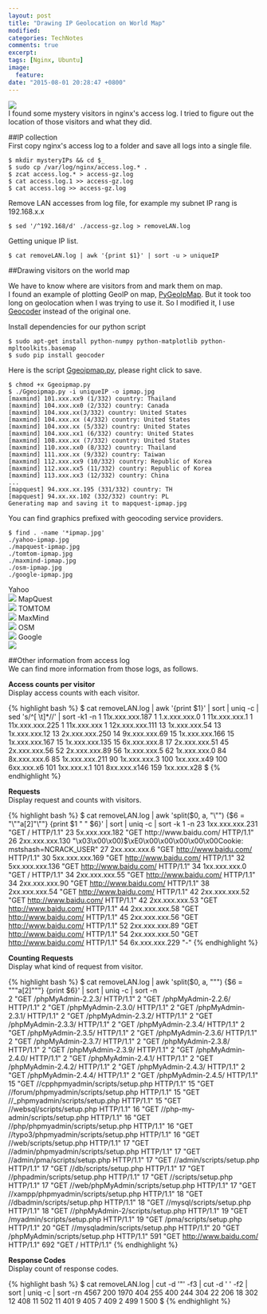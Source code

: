```yaml
---
layout: post
title: "Drawing IP Geolocation on World Map"
modified: 
categories: TechNotes 
comments: true
excerpt:
tags: [Nginx, Ubuntu]
image:
  feature:
date: "2015-08-01 20:28:47 +0800"
---
```


![](/images/2015-08-01/mapquest-ipmap.jpg)  
I found some mystery visitors in nginx's access log. I tried to figure out the location of those visitors and what they did.   

##IP collection  
First copy nginx's access log to a folder and save all logs into a single file.

    $ mkdir mysteryIPs && cd $_
    $ sudo cp /var/log/nginx/access.log.* .
    $ zcat access.log.* > access-gz.log
    $ cat access.log.1 >> access-gz.log
    $ cat access.log >> access-gz.log

Remove LAN accesses from log file, for example my subnet IP rang is 192.168.x.x  

    $ sed '/^192.168/d' ./access-gz.log > removeLAN.log

Getting unique IP list.  

    $ cat removeLAN.log | awk '{print $1}' | sort -u > uniqueIP 

##Drawing visitors on the world map  

We have to know where are visitors from and mark them on map.  
I found an example of plotting GeoIP on map, [PyGeoIpMap](https://github.com/pierrrrrrre/PyGeoIpMap). But it took too long on geolocation when I was trying to use it. So I modified it, I use [Geocoder](https://github.com/DenisCarriere/geocoder) instead of the original one.  

Install dependencies for our python script  

    $ sudo apt-get install python-numpy python-matplotlib python-mpltoolkits.basemap
    $ sudo pip install geocoder  

Here is the script [Ggeoipmap.py](/resource/2015-08-01/Ggeoipmap.py), please right click to save.  

    $ chmod +x Ggeoipmap.py 
    $ ./Ggeoipmap.py -i uniqueIP -o ipmap.jpg  
    [maxmind] 101.xxx.xx9 (1/332) country: Thailand
    [maxmind] 104.xxx.xx0 (2/332) country: Canada
    [maxmind] 104.xxx.xx(3/332) country: United States
    [maxmind] 104.xxx.xx (4/332) country: United States
    [maxmind] 104.xxx.xx (5/332) country: United States
    [maxmind] 104.xxx.xx1 (6/332) country: United States
    [maxmind] 108.xxx.xx (7/332) country: United States
    [maxmind] 110.xxx.xx0 (8/332) country: Thailand
    [maxmind] 111.xxx.xx (9/332) country: Taiwan
    [maxmind] 112.xxx.xx9 (10/332) country: Republic of Korea
    [maxmind] 112.xxx.xx5 (11/332) country: Republic of Korea
    [maxmind] 113.xxx.xx3 (12/332) country: China
    ...
    [mapquest] 94.xxx.xx.195 (331/332) country: TH
    [mapquest] 94.xx.xx.102 (332/332) country: PL
    Generating map and saving it to mapquest-ipmap.jpg

You can find graphics prefixed with geocoding service providers.  

    $ find . -name '*ipmap.jpg'
    ./yahoo-ipmap.jpg
    ./mapquest-ipmap.jpg
    ./tomtom-ipmap.jpg
    ./maxmind-ipmap.jpg
    ./osm-ipmap.jpg
    ./google-ipmap.jpg

Yahoo  
![](/images/2015-08-01/yahoo-ipmap.jpg)
MapQuest  
![](/images/2015-08-01/mapquest-ipmap.jpg)
TOMTOM  
![](/images/2015-08-01/tomtom-ipmap.jpg)
MaxMind  
![](/images/2015-08-01/maxmind-ipmap.jpg)
OSM  
![](/images/2015-08-01/osm-ipmap.jpg)
Google  
![](/images/2015-08-01/google-ipmap.jpg)

##Other information from access log  
We can find more information from those logs, as follows.

**Access counts per visitor**   
Display access counts with each visitor.  

{% highlight bash %}
    $ cat removeLAN.log | awk '{print $1}' | sort | uniq -c | sed 's/^[ \t]*//' | sort -k1 -n 
1 11x.xxx.xxx.187
1 1.x.xxx.xxx.0
1 11x.xxx.xxx.1
1 11x.xxx.xxx.225
1 11x.xxx.xxx
1 12x.xxx.xxx.111
13 1x.xxx.xxx.54
13 1x.xxx.xxx.12
13 2x.xxx.xxx.250
14 9x.xxx.xxx.69
15 1x.xxx.xxx.166
15 1x.xxx.xxx.167
15 1x.xxx.xxx.135
15 6x.xxx.xxx.8
17 2x.xxx.xxx.51
45 2x.xxx.xxx.56
52 2x.xxx.xxx.89
56 1x.xxx.xxx.5
62 1x.xxx.xxx.0
84 8x.xxx.xxx.6
85 1x.xxx.xxx.211
90 1x.xxx.xxx.3
100 1xx.xxx.x49
100 6xx.xxx.x6
101 1xx.xxx.x.1
101 8xx.xxx.x146
159 1xx.xxx.x28
$
{% endhighlight %}    

**Requests**   
Display request and counts with visitors. 

{% highlight bash %}
$ cat removeLAN.log | awk 'split($0, a, "\"") {$6 = "\""a[2]"\""} {print $1 " " $6}' | sort | uniq -c | sort -k 1 -n  
     23 1xx.xxx.xxx.231 "GET / HTTP/1.1"
     23 5x.xxx.xxx.182 "GET http://www.baidu.com/ HTTP/1.1"
     26 2xx.xxx.xxx.130 "\x03\x00\x00)$\xE0\x00\x00\x00\x00\x00Cookie: mstshash=NCRACK_USER"
     27 2xx.xxx.xxx.6 "GET http://www.baidu.com/ HTTP/1.1"
     30 5xx.xxx.xxx.169 "GET http://www.baidu.com/ HTTP/1.1"
     32 5xx.xxx.xxx.136 "GET http://www.baidu.com/ HTTP/1.1"
     34 1xx.xxx.xxx.0 "GET / HTTP/1.1"
     34 2xx.xxx.xxx.55 "GET http://www.baidu.com/ HTTP/1.1"
     34 2xx.xxx.xxx.90 "GET http://www.baidu.com/ HTTP/1.1"
     38 2xx.xxx.xxx.54 "GET http://www.baidu.com/ HTTP/1.1"
     42 2xx.xxx.xxx.52 "GET http://www.baidu.com/ HTTP/1.1"
     42 2xx.xxx.xxx.53 "GET http://www.baidu.com/ HTTP/1.1"
     44 2xx.xxx.xxx.58 "GET http://www.baidu.com/ HTTP/1.1"
     45 2xx.xxx.xxx.56 "GET http://www.baidu.com/ HTTP/1.1"
     52 2xx.xxx.xxx.89 "GET http://www.baidu.com/ HTTP/1.1"
     54 2xx.xxx.xxx.50 "GET http://www.baidu.com/ HTTP/1.1"
     54 6x.xxx.xxx.229 "-"
{% endhighlight %}    

**Counting Requests**  
Display what kind of request from visitor.  

{% highlight bash %}
$ cat removeLAN.log | awk 'split($0, a, "\"") {$6 = "\""a[2]"\""} {print $6}' | sort | uniq -c | sort -n  
      2 "GET /phpMyAdmin-2.2.3/ HTTP/1.1"
      2 "GET /phpMyAdmin-2.2.6/ HTTP/1.1"
      2 "GET /phpMyAdmin-2.3.0/ HTTP/1.1"
      2 "GET /phpMyAdmin-2.3.1/ HTTP/1.1"
      2 "GET /phpMyAdmin-2.3.2/ HTTP/1.1"
      2 "GET /phpMyAdmin-2.3.3/ HTTP/1.1"
      2 "GET /phpMyAdmin-2.3.4/ HTTP/1.1"
      2 "GET /phpMyAdmin-2.3.5/ HTTP/1.1"
      2 "GET /phpMyAdmin-2.3.6/ HTTP/1.1"
      2 "GET /phpMyAdmin-2.3.7/ HTTP/1.1"
      2 "GET /phpMyAdmin-2.3.8/ HTTP/1.1"
      2 "GET /phpMyAdmin-2.3.9/ HTTP/1.1"
      2 "GET /phpMyAdmin-2.4.0/ HTTP/1.1"
      2 "GET /phpMyAdmin-2.4.1/ HTTP/1.1"
      2 "GET /phpMyAdmin-2.4.2/ HTTP/1.1"
      2 "GET /phpMyAdmin-2.4.3/ HTTP/1.1"
      2 "GET /phpMyAdmin-2.4.4/ HTTP/1.1"
      2 "GET /phpMyAdmin-2.4.5/ HTTP/1.1"
     15 "GET //cpphpmyadmin/scripts/setup.php HTTP/1.1"
     15 "GET //forum/phpmyadmin/scripts/setup.php HTTP/1.1"
     15 "GET //_phpmyadmin/scripts/setup.php HTTP/1.1"
     15 "GET //websql/scripts/setup.php HTTP/1.1"
     16 "GET //php-my-admin/scripts/setup.php HTTP/1.1"
     16 "GET //php/phpmyadmin/scripts/setup.php HTTP/1.1"
     16 "GET //typo3/phpmyadmin/scripts/setup.php HTTP/1.1"
     16 "GET //web/scripts/setup.php HTTP/1.1"
     17 "GET //admin/phpmyadmin/scripts/setup.php HTTP/1.1"
     17 "GET //admin/pma/scripts/setup.php HTTP/1.1"
     17 "GET //admin/scripts/setup.php HTTP/1.1"
     17 "GET //db/scripts/setup.php HTTP/1.1"
     17 "GET //phpadmin/scripts/setup.php HTTP/1.1"
     17 "GET //scripts/setup.php HTTP/1.1"
     17 "GET //web/phpMyAdmin/scripts/setup.php HTTP/1.1"
     17 "GET //xampp/phpmyadmin/scripts/setup.php HTTP/1.1"
     18 "GET //dbadmin/scripts/setup.php HTTP/1.1"
     18 "GET //mysql/scripts/setup.php HTTP/1.1"
     18 "GET //phpMyAdmin-2/scripts/setup.php HTTP/1.1"
     19 "GET /myadmin/scripts/setup.php HTTP/1.1"
     19 "GET /pma/scripts/setup.php HTTP/1.1"
     20 "GET //mysqladmin/scripts/setup.php HTTP/1.1"
     20 "GET /phpMyAdmin/scripts/setup.php HTTP/1.1"
    591 "GET http://www.baidu.com/ HTTP/1.1"
    692 "GET / HTTP/1.1"
{% endhighlight %}    
 
**Response Codes**  
Display count of response codes.  

{% highlight bash %}
$ cat removeLAN.log | cut -d '"' -f3 | cut -d ' ' -f2 | sort | uniq -c | sort -rn
   4567 200
   1970 404
    255 400
    244 304
     22 206
     18 302
     12 408
     11 502
     11 401
      9 405
      7 409
      2 499
      1 500
$ 
{% endhighlight %}    

